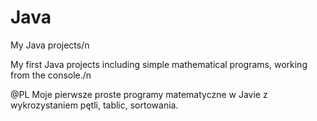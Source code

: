 # Java
My Java projects/n

My first Java projects including simple mathematical programs, working from the console./n

@PL Moje pierwsze proste programy matematyczne w Javie z wykrozystaniem pętli, tablic, sortowania.

